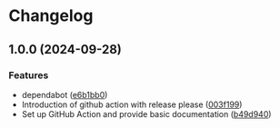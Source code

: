 # Changelog

## 1.0.0 (2024-09-28)


### Features

* dependabot ([e6b1bb0](https://github.com/devredops/cicd-test-by-docker-compose-action/commit/e6b1bb0ccfa01b36224fc8a85de2d3bd0eb44741))
* Introduction of github action with release please ([003f199](https://github.com/devredops/cicd-test-by-docker-compose-action/commit/003f1992ce40d379526fd3d53c6c9182f1d2664d))
* Set up GitHub Action and provide basic documentation ([b49d940](https://github.com/devredops/cicd-test-by-docker-compose-action/commit/b49d940976861a32b552d6da456037535eddc96d))
